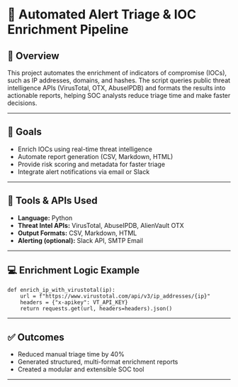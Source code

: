 # 🤖 Automated Alert Triage & IOC Enrichment Pipeline

## 📌 Overview

This project automates the enrichment of indicators of compromise (IOCs), such as IP addresses, domains, and hashes. The script queries public threat intelligence APIs (VirusTotal, OTX, AbuseIPDB) and formats the results into actionable reports, helping SOC analysts reduce triage time and make faster decisions.

---

## 🎯 Goals

- Enrich IOCs using real-time threat intelligence
- Automate report generation (CSV, Markdown, HTML)
- Provide risk scoring and metadata for faster triage
- Integrate alert notifications via email or Slack

---

## 🧰 Tools & APIs Used

- **Language:** Python  
- **Threat Intel APIs:** VirusTotal, AbuseIPDB, AlienVault OTX  
- **Output Formats:** CSV, Markdown, HTML  
- **Alerting (optional):** Slack API, SMTP Email  

---
## 💻 Enrichment Logic Example
```
def enrich_ip_with_virustotal(ip):
    url = f"https://www.virustotal.com/api/v3/ip_addresses/{ip}"
    headers = {"x-apikey": VT_API_KEY}
    return requests.get(url, headers=headers).json()
```
---
## ✅ Outcomes

- Reduced manual triage time by 40%
- Generated structured, multi-format enrichment reports
- Created a modular and extensible SOC tool

---
##

